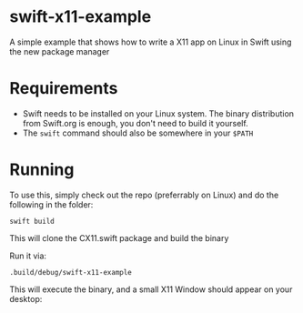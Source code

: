 # swift-x11-example

A simple example that shows how to write a X11 app on Linux in Swift using the new package manager

# Requirements

- Swift needs to be installed on your Linux system. The binary distribution from Swift.org is enough, you don't need to build it yourself.
- The `swift` command should also be somewhere in your `$PATH`

# Running

To use this, simply check out the repo (preferrably on Linux) and do the following in the folder:

`swift build`

This will clone the CX11.swift package and build the binary

Run it via:

`.build/debug/swift-x11-example`

This will execute the binary, and a small X11 Window should appear on your desktop:



